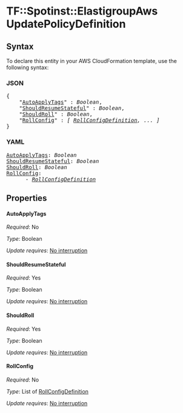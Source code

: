 # TF::Spotinst::ElastigroupAws UpdatePolicyDefinition

## Syntax

To declare this entity in your AWS CloudFormation template, use the following syntax:

### JSON

<pre>
{
    "<a href="#autoapplytags" title="AutoApplyTags">AutoApplyTags</a>" : <i>Boolean</i>,
    "<a href="#shouldresumestateful" title="ShouldResumeStateful">ShouldResumeStateful</a>" : <i>Boolean</i>,
    "<a href="#shouldroll" title="ShouldRoll">ShouldRoll</a>" : <i>Boolean</i>,
    "<a href="#rollconfig" title="RollConfig">RollConfig</a>" : <i>[ <a href="rollconfigdefinition.md">RollConfigDefinition</a>, ... ]</i>
}
</pre>

### YAML

<pre>
<a href="#autoapplytags" title="AutoApplyTags">AutoApplyTags</a>: <i>Boolean</i>
<a href="#shouldresumestateful" title="ShouldResumeStateful">ShouldResumeStateful</a>: <i>Boolean</i>
<a href="#shouldroll" title="ShouldRoll">ShouldRoll</a>: <i>Boolean</i>
<a href="#rollconfig" title="RollConfig">RollConfig</a>: <i>
      - <a href="rollconfigdefinition.md">RollConfigDefinition</a></i>
</pre>

## Properties

#### AutoApplyTags

_Required_: No

_Type_: Boolean

_Update requires_: [No interruption](https://docs.aws.amazon.com/AWSCloudFormation/latest/UserGuide/using-cfn-updating-stacks-update-behaviors.html#update-no-interrupt)

#### ShouldResumeStateful

_Required_: Yes

_Type_: Boolean

_Update requires_: [No interruption](https://docs.aws.amazon.com/AWSCloudFormation/latest/UserGuide/using-cfn-updating-stacks-update-behaviors.html#update-no-interrupt)

#### ShouldRoll

_Required_: Yes

_Type_: Boolean

_Update requires_: [No interruption](https://docs.aws.amazon.com/AWSCloudFormation/latest/UserGuide/using-cfn-updating-stacks-update-behaviors.html#update-no-interrupt)

#### RollConfig

_Required_: No

_Type_: List of <a href="rollconfigdefinition.md">RollConfigDefinition</a>

_Update requires_: [No interruption](https://docs.aws.amazon.com/AWSCloudFormation/latest/UserGuide/using-cfn-updating-stacks-update-behaviors.html#update-no-interrupt)

